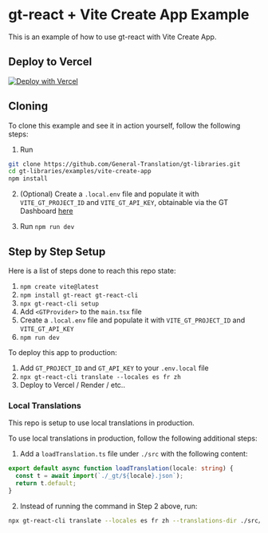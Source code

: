 # gt-react + Vite Create App Example

This is an example of how to use gt-react with Vite Create App.

## Deploy to Vercel

[![Deploy with Vercel](https://vercel.com/button)](https://vercel.com/new/clone?repository-url=https://github.com/General-Translation/gt-libraries/tree/main/examples/vite-create-app)

## Cloning

To clone this example and see it in action yourself, follow the following steps:

1. Run

```bash
git clone https://github.com/General-Translation/gt-libraries.git
cd gt-libraries/examples/vite-create-app
npm install
```

2. (Optional) Create a `.local.env` file and populate it with `VITE_GT_PROJECT_ID` and `VITE_GT_API_KEY`, obtainable via the GT Dashboard [here](https://generaltranslation.com/dashboard)

3. Run `npm run dev`

## Step by Step Setup

Here is a list of steps done to reach this repo state:

1. `npm create vite@latest`
2. `npm install gt-react gt-react-cli`
3. `npx gt-react-cli setup`
4. Add `<GTProvider>` to the `main.tsx` file
5. Create a `.local.env` file and populate it with `VITE_GT_PROJECT_ID` and `VITE_GT_API_KEY`
6. `npm run dev`

To deploy this app to production:

1. Add `GT_PROJECT_ID` and `GT_API_KEY` to your `.env.local` file
2. `npx gt-react-cli translate --locales es fr zh`
3. Deploy to Vercel / Render / etc..

### Local Translations

This repo is setup to use local translations in production.

To use local translations in production, follow the following additional steps:

1. Add a `loadTranslation.ts` file under `./src` with the following content:

```ts
export default async function loadTranslation(locale: string) {
  const t = await import(`./_gt/${locale}.json`);
  return t.default;
}
```

2. Instead of running the command in Step 2 above, run:

```bash
npx gt-react-cli translate --locales es fr zh --translations-dir ./src/_gt --no-publish
```
